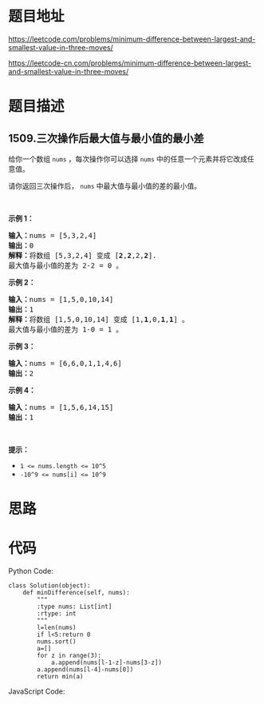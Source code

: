 # 题目地址
https://leetcode.com/problems/minimum-difference-between-largest-and-smallest-value-in-three-moves/

https://leetcode-cn.com/problems/minimum-difference-between-largest-and-smallest-value-in-three-moves/
# 题目描述
## 1509.三次操作后最大值与最小值的最小差
<p>给你一个数组&nbsp;<code>nums</code>&nbsp;，每次操作你可以选择&nbsp;<code>nums</code>&nbsp;中的任意一个元素并将它改成任意值。</p>

<p>请你返回三次操作后， <code>nums</code>&nbsp;中最大值与最小值的差的最小值。</p>

<p>&nbsp;</p>

<p><strong>示例 1：</strong></p>

<pre><strong>输入：</strong>nums = [5,3,2,4]
<strong>输出：</strong>0
<strong>解释：</strong>将数组 [5,3,2,4] 变成 [<strong>2</strong>,<strong>2</strong>,2,<strong>2</strong>].
最大值与最小值的差为 2-2 = 0 。</pre>

<p><strong>示例 2：</strong></p>

<pre><strong>输入：</strong>nums = [1,5,0,10,14]
<strong>输出：</strong>1
<strong>解释：</strong>将数组 [1,5,0,10,14] 变成 [1,<strong>1</strong>,0,<strong>1</strong>,<strong>1</strong>] 。
最大值与最小值的差为 1-0 = 1 。
</pre>

<p><strong>示例 3：</strong></p>

<pre><strong>输入：</strong>nums = [6,6,0,1,1,4,6]
<strong>输出：</strong>2
</pre>

<p><strong>示例 4：</strong></p>

<pre><strong>输入：</strong>nums = [1,5,6,14,15]
<strong>输出：</strong>1
</pre>

<p>&nbsp;</p>

<p><strong>提示：</strong></p>

<ul>
	<li><code>1 &lt;= nums.length &lt;= 10^5</code></li>
	<li><code>-10^9 &lt;= nums[i] &lt;= 10^9</code></li>
</ul>

# 思路

# 代码
Python Code:

```
class Solution(object):
    def minDifference(self, nums):
        """
        :type nums: List[int]
        :rtype: int
        """
        l=len(nums)
        if l<5:return 0
        nums.sort()
        a=[]
        for z in range(3):
            a.append(nums[l-1-z]-nums[3-z])
        a.append(nums[l-4]-nums[0])
        return min(a)
```
JavaScript Code:

```

```
